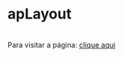 # apLayout
</br>
Para visitar a página:
<a href="https://lwdornelles.github.io/apLayout/">clique aqui</a>
